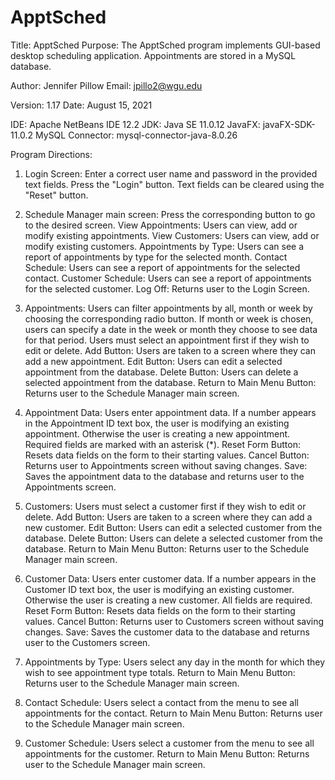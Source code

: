 # ApptSched

Title: ApptSched
Purpose: The ApptSched program implements GUI-based desktop scheduling application.  Appointments are stored in a MySQL database.

Author: Jennifer Pillow 
Email: jpillo2@wgu.edu

Version: 1.17
Date: August 15, 2021

IDE: Apache NetBeans IDE 12.2
JDK: Java SE 11.0.12
JavaFX: javaFX-SDK-11.0.2
MySQL Connector: mysql-connector-java-8.0.26


Program Directions:

1) Login Screen: Enter a correct user name and password in the provided text fields.  Press the "Login" button.
Text fields can be cleared using the "Reset" button.

2) Schedule Manager main screen:  Press the corresponding button to go to the desired screen.
	View Appointments: Users can view, add or modify existing appointments.
	View Customers: Users can view, add or modify existing customers.
	Appointments by Type: Users can see a report of appointments by type for the selected month.
	Contact Schedule: Users can see a report of appointments for the selected contact.
	Customer Schedule: Users can see a report of appointments for the selected customer.
	Log Off: Returns user to the Login Screen.

3) Appointments: Users can filter appointments by all, month or week by choosing the corresponding radio button.
If month or week is chosen, users can specify a date in the week or month they choose to see data for that period.
Users must select an appointment first if they wish to edit or delete.
	Add Button: Users are taken to a screen where they can add a new appointment.
	Edit Button: Users can edit a selected appointment from the database.
	Delete Button: Users can delete a selected appointment from the database.
	Return to Main Menu Button: Returns user to the Schedule Manager main screen.

4) Appointment Data:  Users enter appointment data.  If a number appears in the Appointment ID text box, the
user is modifying an existing appointment.  Otherwise the user is creating a new appointment.  Required fields 
are marked with an asterisk (*).
	Reset Form Button: Resets data fields on the form to their starting values.
	Cancel Button: Returns user to Appointments screen without saving changes.
	Save: Saves the appointment data to the database and returns user to the Appointments screen.

5) Customers: Users must select a customer first if they wish to edit or delete.
	Add Button: Users are taken to a screen where they can add a new customer.
	Edit Button: Users can edit a selected customer from the database.
	Delete Button: Users can delete a selected customer from the database.
	Return to Main Menu Button: Returns user to the Schedule Manager main screen.

6) Customer Data: Users enter customer data.  If a number appears in the Customer ID text box, the
user is modifying an existing customer.  Otherwise the user is creating a new customer.  All fields are required.
	Reset Form Button: Resets data fields on the form to their starting values.
	Cancel Button: Returns user to Customers screen without saving changes.
	Save: Saves the customer data to the database and returns user to the Customers screen.

7) Appointments by Type: Users select any day in the month for which they wish to see appointment type totals.
	Return to Main Menu Button: Returns user to the Schedule Manager main screen.

8) Contact Schedule: Users select a contact from the menu to see all appointments for the contact.
	Return to Main Menu Button: Returns user to the Schedule Manager main screen.

9) Customer Schedule: Users select a customer from the menu to see all appointments for the customer.
	Return to Main Menu Button: Returns user to the Schedule Manager main screen.
